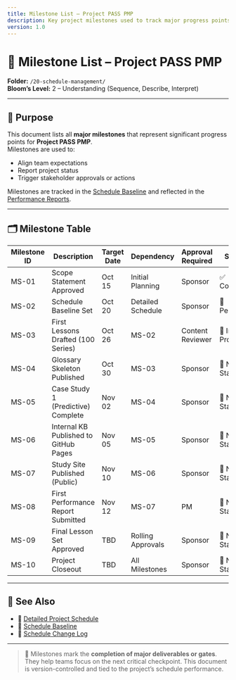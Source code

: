 ```yaml
---
title: Milestone List – Project PASS PMP
description: Key project milestones used to track major progress points and stakeholder approvals.
version: 1.0
---
```


# 🏁 Milestone List – Project PASS PMP  
**Folder:** `/20-schedule-management/`  
**Bloom’s Level:** 2 – Understanding (Sequence, Describe, Interpret)

---

## 📎 Purpose

This document lists all **major milestones** that represent significant progress points for **Project PASS PMP**.  
Milestones are used to:
- Align team expectations
- Report project status
- Trigger stakeholder approvals or actions

Milestones are tracked in the [Schedule Baseline](04-schedule-baseline.md) and reflected in the [Performance Reports](./06-schedule-performance-report.md).

---

## 🗂️ Milestone Table

| Milestone ID | Description                              | Target Date | Dependency         | Approval Required | Status |
|--------------|------------------------------------------|-------------|--------------------|-------------------|--------|
| MS-01        | Scope Statement Approved                 | Oct 15      | Initial Planning   | Sponsor           | ✅ Complete |
| MS-02        | Schedule Baseline Set                    | Oct 20      | Detailed Schedule  | Sponsor           | 🔲 Pending |
| MS-03        | First Lessons Drafted (100 Series)       | Oct 26      | MS-02              | Content Reviewer  | 🔄 In Progress |
| MS-04        | Glossary Skeleton Published              | Oct 30      | MS-03              | Sponsor           | 🔲 Not Started |
| MS-05        | Case Study 1 (Predictive) Complete        | Nov 02      | MS-04              | Sponsor           | 🔲 Not Started |
| MS-06        | Internal KB Published to GitHub Pages    | Nov 05      | MS-05              | Sponsor           | 🔲 Not Started |
| MS-07        | Study Site Published (Public)            | Nov 10      | MS-06              | Sponsor           | 🔲 Not Started |
| MS-08        | First Performance Report Submitted       | Nov 12      | MS-07              | PM                | 🔲 Not Started |
| MS-09        | Final Lesson Set Approved                | TBD         | Rolling Approvals  | Sponsor           | 🔲 Not Started |
| MS-10        | Project Closeout                         | TBD         | All Milestones     | Sponsor           | 🔲 Not Started |

---

## 🔁 See Also

- 📄 [Detailed Project Schedule](02-detailed-project-schedule.md)
- 📄 [Schedule Baseline](04-schedule-baseline.md)
- 📄 [Schedule Change Log](./05-schedule-change-log.md)

---

> 📌 Milestones mark the **completion of major deliverables or gates**. They help teams focus on the next critical checkpoint. This document is version-controlled and tied to the project’s schedule performance.
